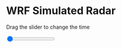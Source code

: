 <h1>WRF Simulated Radar</h1>
<p>Drag the slider to change the time</p>

<div class="slidecontainer">
<input oninput='setImage(this)' class="slider" type="range" min="0" max="9" value="0" step="1" />
<img id='img'/>
</div>

<script>
var img = document.getElementById('img');
var img_array = ['/assets/images/wrf/rf_wrfout_d01_2020-06-28_12:00:00.png',
'/assets/images/wrf/rf_wrfout_d01_2020-06-28_13:00:00.png',
'/assets/images/wrf/rf_wrfout_d01_2020-06-28_14:00:00.png',
'/assets/images/wrf/rf_wrfout_d01_2020-06-28_15:00:00.png',
'/assets/images/wrf/rf_wrfout_d01_2020-06-28_16:00:00.png',
'/assets/images/wrf/rf_wrfout_d01_2020-06-28_17:00:00.png',
'/assets/images/wrf/rf_wrfout_d01_2020-06-28_18:00:00.png',
'/assets/images/wrf/rf_wrfout_d01_2020-06-28_19:00:00.png',
'/assets/images/wrf/rf_wrfout_d01_2020-06-28_20:00:00.png',];
function setImage(obj)
{
        var value = obj.value;
        img.src = img_array[value];

}
</script>

